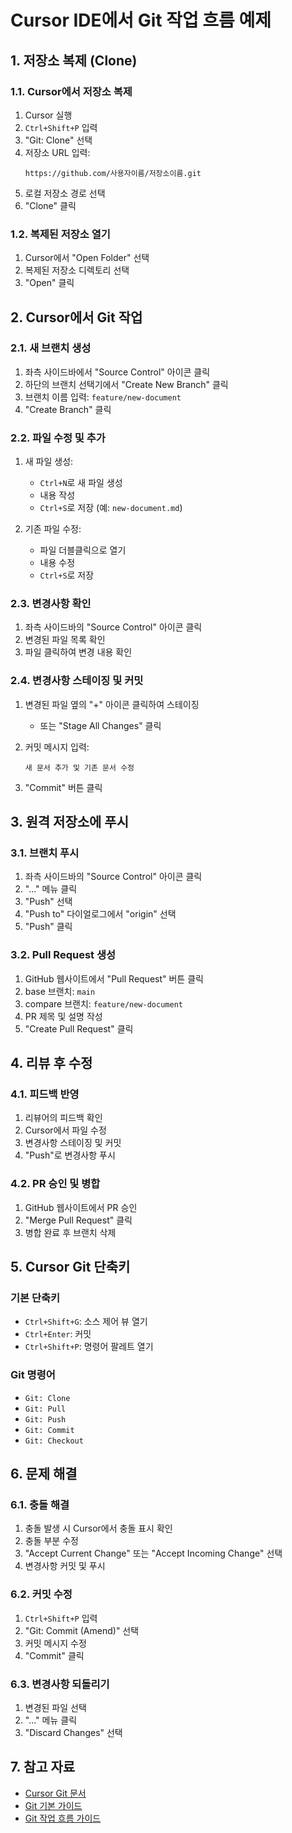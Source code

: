# Cursor IDE에서 Git 작업 흐름 예제

## 1. 저장소 복제 (Clone)

### 1.1. Cursor에서 저장소 복제
1. Cursor 실행
2. `Ctrl+Shift+P` 입력
3. "Git: Clone" 선택
4. 저장소 URL 입력:
   ```
   https://github.com/사용자이름/저장소이름.git
   ```
5. 로컬 저장소 경로 선택
6. "Clone" 클릭

### 1.2. 복제된 저장소 열기
1. Cursor에서 "Open Folder" 선택
2. 복제된 저장소 디렉토리 선택
3. "Open" 클릭

## 2. Cursor에서 Git 작업

### 2.1. 새 브랜치 생성
1. 좌측 사이드바에서 "Source Control" 아이콘 클릭
2. 하단의 브랜치 선택기에서 "Create New Branch" 클릭
3. 브랜치 이름 입력: `feature/new-document`
4. "Create Branch" 클릭

### 2.2. 파일 수정 및 추가
1. 새 파일 생성:
   - `Ctrl+N`로 새 파일 생성
   - 내용 작성
   - `Ctrl+S`로 저장 (예: `new-document.md`)

2. 기존 파일 수정:
   - 파일 더블클릭으로 열기
   - 내용 수정
   - `Ctrl+S`로 저장

### 2.3. 변경사항 확인
1. 좌측 사이드바의 "Source Control" 아이콘 클릭
2. 변경된 파일 목록 확인
3. 파일 클릭하여 변경 내용 확인

### 2.4. 변경사항 스테이징 및 커밋
1. 변경된 파일 옆의 "+" 아이콘 클릭하여 스테이징
   - 또는 "Stage All Changes" 클릭

2. 커밋 메시지 입력:
   ```
   새 문서 추가 및 기존 문서 수정
   ```

3. "Commit" 버튼 클릭

## 3. 원격 저장소에 푸시

### 3.1. 브랜치 푸시
1. 좌측 사이드바의 "Source Control" 아이콘 클릭
2. "..." 메뉴 클릭
3. "Push" 선택
4. "Push to" 다이얼로그에서 "origin" 선택
5. "Push" 클릭

### 3.2. Pull Request 생성
1. GitHub 웹사이트에서 "Pull Request" 버튼 클릭
2. base 브랜치: `main`
3. compare 브랜치: `feature/new-document`
4. PR 제목 및 설명 작성
5. "Create Pull Request" 클릭

## 4. 리뷰 후 수정

### 4.1. 피드백 반영
1. 리뷰어의 피드백 확인
2. Cursor에서 파일 수정
3. 변경사항 스테이징 및 커밋
4. "Push"로 변경사항 푸시

### 4.2. PR 승인 및 병합
1. GitHub 웹사이트에서 PR 승인
2. "Merge Pull Request" 클릭
3. 병합 완료 후 브랜치 삭제

## 5. Cursor Git 단축키

### 기본 단축키
- `Ctrl+Shift+G`: 소스 제어 뷰 열기
- `Ctrl+Enter`: 커밋
- `Ctrl+Shift+P`: 명령어 팔레트 열기

### Git 명령어
- `Git: Clone`
- `Git: Pull`
- `Git: Push`
- `Git: Commit`
- `Git: Checkout`

## 6. 문제 해결

### 6.1. 충돌 해결
1. 충돌 발생 시 Cursor에서 충돌 표시 확인
2. 충돌 부분 수정
3. "Accept Current Change" 또는 "Accept Incoming Change" 선택
4. 변경사항 커밋 및 푸시

### 6.2. 커밋 수정
1. `Ctrl+Shift+P` 입력
2. "Git: Commit (Amend)" 선택
3. 커밋 메시지 수정
4. "Commit" 클릭

### 6.3. 변경사항 되돌리기
1. 변경된 파일 선택
2. "..." 메뉴 클릭
3. "Discard Changes" 선택

## 7. 참고 자료
- [Cursor Git 문서](https://cursor.sh/docs)
- [Git 기본 가이드](GIT_BASIC.md)
- [Git 작업 흐름 가이드](GIT_WORKFLOW.md) 